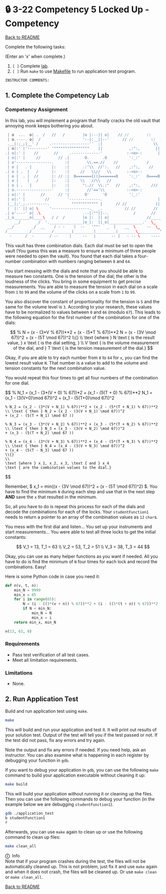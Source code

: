 
# 🔒 3-22 Competency 5 Locked Up - Competency

[Back to README](README.md)

Complete the following tasks:

(Enter an 'x' when complete.)

1. `[ ]` Complete [lab](4_lab.asm).
2. `[ ]` Run `make` to use [Makefile](Makefile) to run application test 
program.

```
INSTRUCTOR COMMENTS:  
```


## 1. Complete the Competency Lab

### Competency Assignment

In this lab, you will implement a program that finally cracks the old vault 
that annoying monk keeps bothering you about.

``` groovy (for color)
 | o  ...  o| .  /   //   /        |o |:--|| o|    // //        \\        .
 | o.----. o|  /                   '--|:__||--'      // //        \\  .
 .__|:;_;|__' /     .-----------------''  ;|                       \\ 
 | o|:' |'---------' '""""""""""""""""    ||            ,:":,       ||    .
.| o|:' |    //       //     .-------------'           :-<o>-:       ||  .
 | o|:' |     //        // .|       O.      .O          ':_:'         ||
 | o'----------------.     :|        \\.==.//    //             /      ||  
 | o |   . |         |:    :|      .:'\\  //':.   //    ,:":,    //    || 
.| o | .  |   /      |:    :|     //   \\//   \\       :-<o>-:          ||
 | o |  . |  //      |: // :|  O======={()}=======O     ':_:'   O====D  ||  .
 | o |    |   /      |:    :|     \\   //\\   //                        ||
 | o | .   |         |:    :|      ":.//  \\.:"   //    ,:":,     ///  ||
 | o.----------------'     :|        //'=='\\          :-<o>-:         ||  
 | o|:' |       //      // '|       O'      'O          ':_:'         || 
 | o|:' |         //        '--------------.                         ||    . 
 |__|;'_;.---------.          """""""""""" |      // //             ||   
 |  |:' || o| \     '-----------------._  _.          // //        //   .  .
.| o'----' o| .\                   .--|:""||--.           /       //     .
_|_o_______o|____\   / /  /        |o |:  || o|                 //_____________
    __/       _/  '._______________|o_|:  ||_o|_______________.'  \_   -   \__
 __/        _/  __    / - -    |  --   '""'   _  |    __  \     --  \_   ___  \
/__________/_________/________|_________|_________|________\__________\________
  -      /  -       / --     |     --   |       -- |   - -- \     ----  \
```

This vault has three combination dials. Each dial must be set to open the 
vault (You guess this was a measure to ensure a minimum of three people were
needed to open the vault). You found that each dial takes a four-number 
combination with numbers ranging between `0` and `64`.

You start messing with the dials and note that you should be able to measure 
two constants. One is the tension of the dial; the other is the loudness of 
the clicks. You bring in some equipment to get precise measurements. You are 
able to measure the tension in each dial on a scale from `1` to `99` and the 
volume of the clicks on a scale from `1` to `99`. 

You also discover the constant of proportionality for the tension is `5` and 
the same for the volume level is `3`. According to your research, these values 
have to be normalized to values between `0` and `66` (modulo `67`). This leads 
to the following equation for the first number of the combination for one of 
the dials:

$$
    % N = (x - (3*V % 67))**2 + (x - (5*T % 67))**2
    N = (x - (3V \mod 67))^2 + (x - (5T \mod 67))^2
    \\{}
    \\
    \text {where } N \text { is the result value, } 
    x \text { is the dial setting, } \\
    V \text { is the volume measurement of the dial, and }
    T \text { is the tension measurement of the dial.}
$$

Okay, if you are able to try each number from `0` to `64` for `x`, you can 
find the lowest result value `N`. That number is a value to add to the volume 
and tension constants for the next combination value. 

You would repeat this four times to get all four numbers of the combination 
for one dial.

$$ 
    % N_1 = (x_1 - (3*(V + 0) % 67))**2 + (x_1 - (5*(T + 0) % 67))**2
    N_1 = (x_1 - (3(V+0)\mod 67))^2 + (x_1 - (5(T+0)\mod 67))^2

    % N_2 = (x_2 - (3*(V + N_1) % 67))**2 + (x_2 - (5*(T + N_1) % 67))**2
    \\ \text { then } N_2 = (x_2 - (3(V + N_1) \mod 67))^2
    + (x_2 - (5(T + N_1) \mod 67 ))

    % N_3 = (x_3 - (3*(V + N_2) % 67))**2 + (x_3 - (5*(T + N_2) % 67))**2
    \\ \text { then } N_3 = (x_3 - (3(V + N_2) \mod 67))^2
    + (x_3 - (5(T + N_2) \mod 67 ))

    % N_4 = (x_4 - (3*(V + N_3) % 67))**2 + (x_4 - (5*(T + N_3) % 67))**2
    \\ \text { then } N_4 = (x_4 - (3(V + N_3) \mod 67))^2
    + (x_4 - (5(T - N_3) \mod 67 ))
    \\{}
    \\
    \text {where } x_1, x_2, x_3, \text { and } x_4 
    \text { are the combination values to the dial.}
$$

Remember, $ x_1 = min((x - (3V \mod 67))^2 + (x - (5T \mod 67))^2) $. You have 
to find the minimum `N` during each step and use that in the next step 
**AND** save the `x` that resulted in the minimum.

So, all you have to do is repeat this process for each of the dials and 
decode the combinations for each of the locks. Your `studentFunction1` needs 
to return a pointer to an array of the combination values as `12` `char`s. 

You mess with the first dial and listen... You set up your instruments and 
start measurements... You were able to test all three locks to get the initial 
constants:

$$
    V_1 = 13, T_1 = 63 \\
    V_2 = 53, T_2 = 51 \\
    V_3 = 38, T_3 = 44
$$

Okay, you can use as many helper functions as you want if needed. All you 
have to do is find the minimum of `N` four times for each lock and record the 
combinations. Easy!

Here is some Python code in case you need it:

``` py
def n(v, t, n):
    min_N = 9999
    min_x = 65
    for i in range(65):
        N = (i - ((3*(v + n)) % 67))**2 + (i - ((5*(t + n)) % 67))**2
        if N < min_N:
            min_N = N
            min_x = i
    return min_x, min_N

n(13, 63, 0)
```


### Requirements

- Pass test verification of all test cases.
- Meet all limitation requirements.


### Limitations

- None.


## 2. Run Application Test

Build and run application test using `make`.

``` sh
make
```

This will build and run your application and test it. It will print out 
results of your solution test. Output of the test will tell you if the test 
passed or not.  If the test did not pass, fix any errors and try again.

Note the output and fix any errors if needed. If you need help, ask an 
instructor. You can also examine what is happening in each register by 
debugging your function in `gdb`.

If you want to debug your application in `gdb`, you can use the following 
`make` command to build your application executable without cleaning it up:

``` sh
make build
```

This will build your application without running it or cleaning up the files. 
Then you can use the following commands to debug your function (in the example 
below we are debugging `studentFunction1`).

``` sh
gdb ./application_test
b studentFunction1
r
```

Afterwards, you can use `make` again to clean up or use the following command 
to clean up files:

``` sh
make clean_all
```

<span class="box-purple"><span class="bar-purple">
    <span class="purple">**ⓘ**</span>&nbsp; Info   
</span><span class="inner">
    Note that if your program crashes during the test, the files will not be
    automatically cleaned up. This is not problem, just fix it and use `make`
    again and when it does not crash, the files will be cleaned up. Or use
    `make clean` or `make clean_all`.
</span></span>


[Back to README](README.md)

<link rel="stylesheet" href="../.css/boxes.css">


<!--- End of file. --->
